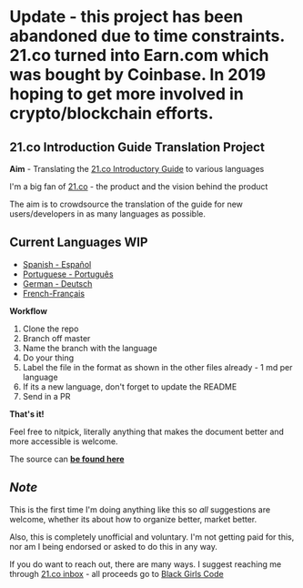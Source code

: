 # Update - this project has been abandoned due to time constraints. 21.co turned into Earn.com which was bought by Coinbase. In 2019 hoping to get more involved in crypto/blockchain efforts.

## 21.co Introduction Guide Translation Project

**Aim** - Translating the [21.co Introductory Guide]((https://21.co/learn/)) to various languages

I'm a big fan of [21.co](https://21.co/) - the product and the vision behind the product

The aim is to crowdsource the translation of the guide for new users/developers in as many languages as possible. 

**Current Languages WIP**
----

* [Spanish - Español](https://github.com/sagarinbabel/21co-intro-guides/blob/master/21co-intro-es.md)
* [Portuguese - Português](https://github.com/sagarinbabel/21co-intro-guides/blob/master/21co-intro-pt.md)
* [German - Deutsch](https://github.com/sagarinbabel/21co-intro-guides/blob/master/21co-intro-de.md)
* [French-Français](https://github.com/sagarinbabel/21co-intro-guides/blob/master/21co-intro-fr.md)

**Workflow**
 

1. Clone the repo
1. Branch off master
1. Name the branch with the language
1. Do your thing
1. Label the file in the format as shown in the other files already - 1 md per language
2. If its a new language, don't forget to update the README
1. Send in a PR

**That's it!**

Feel free to nitpick, literally anything that makes the document better and more accessible is welcome.

The source can [**be found here**](https://21.co/learn/)


***Note*** 
---

This is the first time I'm doing anything like this so *all* suggestions are welcome, whether its about how to organize better, market better. 

Also, this is completely unofficial and voluntary. I'm not getting paid for this, nor am I being endorsed or asked to do this in any way. 

If you do want to reach out, there are many ways. I suggest reaching me through [21.co inbox](21.co/sagard) - all proceeds go to [Black Girls Code](http://www.blackgirlscode.com/)
